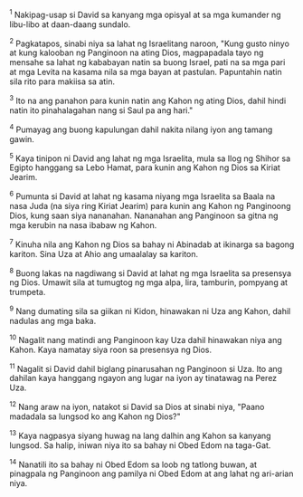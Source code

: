 <sup>1</sup>
Nakipag-usap si David sa kanyang mga opisyal at sa mga kumander ng libu-libo at daan-daang sundalo. 

<sup>2</sup>
Pagkatapos, sinabi niya sa lahat ng Israelitang naroon, "Kung gusto ninyo at kung kalooban ng Panginoon na ating Dios, magpapadala tayo ng mensahe sa lahat ng kababayan natin sa buong Israel, pati na sa mga pari at mga Levita na kasama nila sa mga bayan at pastulan. Papuntahin natin sila rito para makiisa sa atin. 

<sup>3</sup>
Ito na ang panahon para kunin natin ang Kahon ng ating Dios, dahil hindi natin ito pinahalagahan nang si Saul pa ang hari." 

<sup>4</sup>
Pumayag ang buong kapulungan dahil nakita nilang iyon ang tamang gawin. 

<sup>5</sup>
Kaya tinipon ni David ang lahat ng mga Israelita, mula sa Ilog ng Shihor sa Egipto hanggang sa Lebo Hamat, para kunin ang Kahon ng Dios sa Kiriat Jearim. 

<sup>6</sup>
Pumunta si David at lahat ng kasama niyang mga Israelita sa Baala na nasa Juda (na siya ring Kiriat Jearim) para kunin ang Kahon ng Panginoong Dios, kung saan siya nananahan. Nananahan ang Panginoon sa gitna ng mga kerubin na nasa ibabaw ng Kahon. 

<sup>7</sup>
Kinuha nila ang Kahon ng Dios sa bahay ni Abinadab at ikinarga sa bagong kariton. Sina Uza at Ahio ang umaalalay sa kariton. 

<sup>8</sup>
Buong lakas na nagdiwang si David at lahat ng mga Israelita sa presensya ng Dios. Umawit sila at tumugtog ng mga alpa, lira, tamburin, pompyang at trumpeta. 

<sup>9</sup>
Nang dumating sila sa giikan ni Kidon, hinawakan ni Uza ang Kahon, dahil nadulas ang mga baka. 

<sup>10</sup>
Nagalit nang matindi ang Panginoon kay Uza dahil hinawakan niya ang Kahon. Kaya namatay siya roon sa presensya ng Dios. 

<sup>11</sup>
Nagalit si David dahil biglang pinarusahan ng Panginoon si Uza. Ito ang dahilan kaya hanggang ngayon ang lugar na iyon ay tinatawag na Perez Uza. 

<sup>12</sup>
Nang araw na iyon, natakot si David sa Dios at sinabi niya, "Paano madadala sa lungsod ko ang Kahon ng Dios?" 

<sup>13</sup>
Kaya nagpasya siyang huwag na lang dalhin ang Kahon sa kanyang lungsod. Sa halip, iniwan niya ito sa bahay ni Obed Edom na taga-Gat. 

<sup>14</sup>
Nanatili ito sa bahay ni Obed Edom sa loob ng tatlong buwan, at pinagpala ng Panginoon ang pamilya ni Obed Edom at ang lahat ng ari-arian niya.